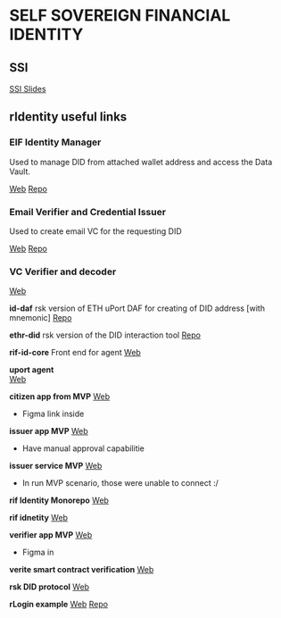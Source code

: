 # SELF SOVEREIGN FINANCIAL IDENTITY

## SSI

[SSI Slides](https://docs.google.com/presentation/d/1QEyY-sscistPDzUQ8OcNW81to0ixNUoB1MLwY0hN4TA/edit?usp=sharing)

## rIdentity useful links

### EIF Identity Manager

Used to manage DID from attached wallet address and access the Data Vault.

[Web](https://identity.rifos.org/)
[Repo](https://github.com/rsksmart/rif-identity-manager)

### Email Verifier and Credential Issuer

Used to create email VC for the requesting DID

[Web](https://email-verifier.identity.rifos.org/)
[Repo](https://github.com/rsksmart/email-vc-issuer)

### VC Verifier and decoder 
[Web](https://rsksmart.github.io/rif-credential-verifier)
 

**id-daf** 
rsk version of ETH uPort DAF for creating of DID address [with mnemonic]
[Repo](https://github.com/rsksmart/rif-identity.js/tree/develop/packages/rif-id-daf)

**ethr-did** 
rsk version of the DID interaction tool
[Repo](https://github.com/rsksmart/ethr-did)

**rif-id-core**
Front end for agent
[Web](https://github.com/rsksmart/rif-identity.js/tree/develop/packages/rif-id-core)

**uport agent**  
[Web](https://github.com/rsksmart/rif-identity.js/blob/develop/packages/rif-id-core/docs/setup_agent.md)

**citizen app from MVP** 
[Web](https://developers.rsk.co/rif/identity/mvp/applications/holder-app/) 
* Figma link inside

**issuer app  MVP** 
[Web](https://developers.rsk.co/rif/identity/mvp/applications/issuer-app/)
* Have manual approval capabilitie

**issuer service  MVP** 
[Web](https://github.com/rsksmart/rif-identity-services/tree/develop/services/issuer)
* In run MVP scenario, those were unable to connect :/

**rif Identity Monorepo** 
[Web](https://github.com/rsksmart/rif-identity.js)

**rif idnetity** 
[Web](https://github.com/rsksmart/rif-identity)

**verifier app MVP** 
[Web](https://developers.rsk.co/rif/identity/mvp/applications/verifier-app/) 
* Figma in

**verite smart contract verification** 
[Web](https://docs.centre.io/verite/patterns/smart-contract-verite)

**rsk DID protocol** 
[Web](https://developers.rsk.co/rif/identity/specs/did-auth/)

**rLogin example** 
[Web](https://data-vault-sample.rlogin.identity.rifos.org/)
[Repo](https://github.com/rsksmart/rLogin-sample-apps)
